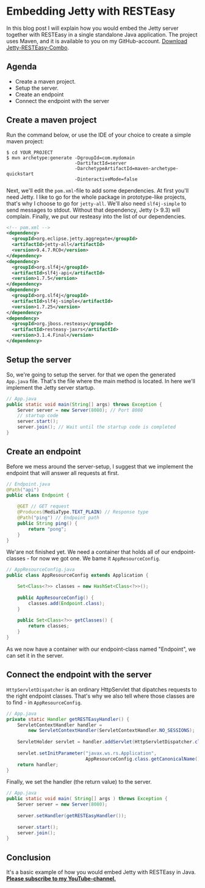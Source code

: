 # Embedding Jetty with RESTEasy

In this blog post I will explain how you would embed the Jetty server 
together with RESTEasy in a single standalone Java application. 
The project uses Maven, and it is available to you on my GitHub-account.
[Download Jetty-RESTEasy-Combo](https://github.com/svenmalvik/jetty-resteasy-combo).

## Agenda
* Create a maven project.
* Setup the server.
* Create an endpoint
* Connect the endpoint with the server

## Create a maven project

Run the command below, or use the IDE of your choice to create a simple maven project:
```shell
$ cd YOUR_PROJECT
$ mvn archetype:generate -DgroupId=com.mydomain 
                         -DartifactId=server 
                         -DarchetypeArtifactId=maven-archetype-quickstart 
                         -DinteractiveMode=false
```

Next, we'll edit the `pom.xml`-file to add some dependencies. At first you'll need Jetty. 
I like to go for the whole package in prototype-like projects, that's
why I choose to go for `jetty-all`. We'll also need `slf4j-simple` to send messages to stdout. 
Without that dependency, Jetty (> 9.3) will complain. Finally, we put  our resteasy into the 
list of our dependencies.

```xml
<!-- pom.xml -->
<dependency>
  <groupId>org.eclipse.jetty.aggregate</groupId>
  <artifactId>jetty-all</artifactId>
  <version>9.4.7.RC0</version>
</dependency>
<dependency>
  <groupId>org.slf4j</groupId>
  <artifactId>slf4j-api</artifactId>
  <version>1.7.5</version>
</dependency>
<dependency>
  <groupId>org.slf4j</groupId>
  <artifactId>slf4j-simple</artifactId>
  <version>1.7.25</version>
</dependency>
<dependency>
  <groupId>org.jboss.resteasy</groupId>
  <artifactId>resteasy-jaxrs</artifactId>
  <version>3.1.4.Final</version>
</dependency>
```

## Setup the server
So, we're going to setup the server. for that we open the generated ```App.java``` file. 
That's the file where the main method is located.
In here we'll implement the Jetty server startup.
```java
// App.java
public static void main(String[] args) throws Exception {
    Server server = new Server(8080); // Port 8080
    // startup code
    server.start();
    server.join(); // Wait until the startup code is completed
}
```

## Create an endpoint
Before we mess around the server-setup, I suggest that we implement the endpoint that will
answer all requests at first. 

```java
// Endpoint.java
@Path("api")
public class Endpoint {

    @GET // GET request
    @Produces(MediaType.TEXT_PLAIN) // Response type
    @Path("ping") // Endpoint path
    public String ping() {
        return "pong";
    }
}
```

We'are not finished yet. We need a container that holds all of our endpoint-classes - for now we 
got one. We bame it `AppResourceConfig`.
 
```java
// AppResourceConfig.java
public class AppResourceConfig extends Application {

    Set<Class<?>> classes = new HashSet<Class<?>>();
    
    public AppResourceConfig() {
        classes.add(Endpoint.class);
    }
    
    public Set<Class<?>> getClasses() {
        return classes;
    }
}
```

As we now have a container with our endpoint-class named "Endpoint", we can set it in the server.

## Connect the endpoint with the server

`HttpServletDispatcher` is an ordinary HttpServlet that dipatches requests to the right endpoint classes.
That's why we also tell where those classes are to find - in `AppResourceConfig`.

```java
// App.java
private static Handler getRESTEasyHandler() {
    ServletContextHandler handler = 
        new ServletContextHandler(ServletContextHandler.NO_SESSIONS);
    
    ServletHolder servlet = handler.addServlet(HttpServletDispatcher.class, "/");
    
    servlet.setInitParameter("javax.ws.rs.Application", 
                             AppResourceConfig.class.getCanonicalName());
    return handler;
}
```

Finally, we set the handler (the return value) to the server.
```java
// App.java
public static void main( String[] args ) throws Exception {
    Server server = new Server(8080);
    
    server.setHandler(getRESTEasyHandler());
    
    server.start();
    server.join();
}
```

## Conclusion
It's a basic example of how you would embed Jetty with RESTEasy in Java. 
[**Please subscribe to my YouTube-channel.**](https://www.youtube.com/playlist?list=PLDAA9E2877BC4145D)

